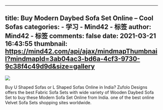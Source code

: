 
---
title: Buy Modern Daybed Sofa Set Online – Cool Sofas
categories: 
    - 学习
    - Mind42 - 标签
author: Mind42 - 标签
comments: false
date: 2021-03-21 16:43:55
thumbnail: https://mind42.com/api/ajax/mindmapThumbnail?mindmapId=3ab04ac3-bd6a-4cf3-9730-9c38f4c49d9d&size=gallery
---

<div>   
<img src="https://mind42.com/api/ajax/mindmapThumbnail?mindmapId=3ab04ac3-bd6a-4cf3-9730-9c38f4c49d9d&size=gallery" referrerpolicy="no-referrer"><p>
                    Buy U Shaped Sofas or L Shaped Sofas Online in India? Zufolo Designs offers the best Fabric Sofa Sets with wide variety of Wooden Daybed Sofa Set to buy these Modern Sofa Set Online from India. one of the best online Velvet Sofa Sets shopping sites worldwide.                </p>  
</div>
            